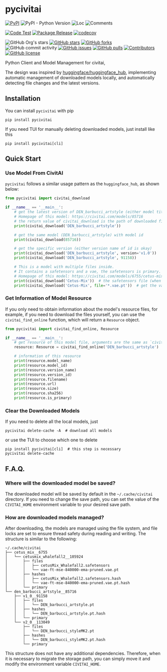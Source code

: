 # pycivitai

[![PyPI](https://img.shields.io/pypi/v/pycivitai)](https://pypi.org/project/pycivitai/)
![PyPI - Python Version](https://img.shields.io/pypi/pyversions/pycivitai)
![Loc](https://img.shields.io/endpoint?url=https://gist.githubusercontent.com/narugo1992/83ada1e69b66b8f94b0440f27ced4548/raw/loc.json)
![Comments](https://img.shields.io/endpoint?url=https://gist.githubusercontent.com/narugo1992/83ada1e69b66b8f94b0440f27ced4548/raw/comments.json)

[![Code Test](https://github.com/narugo1992/pycivitai/workflows/Code%20Test/badge.svg)](https://github.com/narugo1992/pycivitai/actions?query=workflow%3A%22Code+Test%22)
[![Package Release](https://github.com/narugo1992/pycivitai/workflows/Package%20Release/badge.svg)](https://github.com/narugo1992/pycivitai/actions?query=workflow%3A%22Package+Release%22)
[![codecov](https://codecov.io/gh/narugo1992/pycivitai/branch/main/graph/badge.svg?token=XJVDP4EFAT)](https://codecov.io/gh/narugo1992/pycivitai)

![GitHub Org's stars](https://img.shields.io/github/stars/narugo1992)
[![GitHub stars](https://img.shields.io/github/stars/narugo1992/pycivitai)](https://github.com/narugo1992/pycivitai/stargazers)
[![GitHub forks](https://img.shields.io/github/forks/narugo1992/pycivitai)](https://github.com/narugo1992/pycivitai/network)
![GitHub commit activity](https://img.shields.io/github/commit-activity/m/narugo1992/pycivitai)
[![GitHub issues](https://img.shields.io/github/issues/narugo1992/pycivitai)](https://github.com/narugo1992/pycivitai/issues)
[![GitHub pulls](https://img.shields.io/github/issues-pr/narugo1992/pycivitai)](https://github.com/narugo1992/pycivitai/pulls)
[![Contributors](https://img.shields.io/github/contributors/narugo1992/pycivitai)](https://github.com/narugo1992/pycivitai/graphs/contributors)
[![GitHub license](https://img.shields.io/github/license/narugo1992/pycivitai)](https://github.com/narugo1992/pycivitai/blob/master/LICENSE)

Python Client and Model Management for civitai,

The design was inspired by [huggingface/huggingface_hub](https://github.com/huggingface/huggingface_hub), implementing
automatic management of downloaded models locally, and automatically detecting file changes and the latest versions.

## Installation

You can install `pycivitai` with pip

```shell
pip install pycivitai
```

If you need TUI for manually deleting downloaded models, just install like this

```shell
pip install pycivitai[cli]
```

## Quick Start

### Use Model From CivitAI

`pycivitai` follows a similar usage pattern as the `huggingface_hub`, as shown below:

```python
from pycivitai import civitai_download

if __name__ == '__main__':
    # get the latest version of DEN_barbucci_artstyle (either model title or id is okay)
    # Homepage of this model: https://civitai.com/models/85716
    # the return value of civitai_download is the path of downloaded file you need
    print(civitai_download('DEN_barbucci_artstyle'))

    # get the same model (DEN_barbucci_artstyle) with model id
    print(civitai_download(85716))

    # get the specific version (either version name of id is okay)
    print(civitai_download('DEN_barbucci_artstyle', version='v1.0'))
    print(civitai_download('DEN_barbucci_artstyle', 91158))

    # This is a model with multiple files inside.
    # It contains a safetensors and a vae, the safetensors is primary.
    # Homepage of this model: https://civitai.com/models/6755/cetus-mix
    print(civitai_download('Cetus-Mix'))  # the safetensors file (when file not specified, primary file will be chosen)
    print(civitai_download('Cetus-Mix', file='*.vae.pt'))  # get the vae file

```

### Get Information of Model Resource

If you only need to obtain information about the model's resource files, for example, if you need to download the files
yourself, you can use the `civitai_find_online` function, which will return a `Resource` object.

```python
from pycivitai import civitai_find_online, Resource

if __name__ == '__main__':
    # get resource of this model file, arguments are the same as `civitai_download`
    resource: Resource = civitai_find_online('DEN_barbucci_artstyle')

    # information of this resource
    print(resource.model_name)
    print(resource.model_id)
    print(resource.version_name)
    print(resource.version_id)
    print(resource.filename)
    print(resource.url)
    print(resource.size)
    print(resource.sha256)
    print(resource.is_primary)

```

### Clear the Downloaded Models

If you need to delete all the local models, just

```shell
pycivitai delete-cache -A  # download all models
```

or use the TUI to choose which one to delete

```shell
pip install pycivitai[cli]  # this step is necessary
pycivitai delete-cache
```

## F.A.Q.

### Where will the downloaded model be saved?

The downloaded model will be saved by default in the `~/.cache/civitai` directory. If you need to change the save path,
you can set the value of the `CIVITAI_HOME` environment variable to your desired save path.

### How are downloaded models managed?

After downloading, the models are managed using the file system, and file locks are set to ensure thread safety during
reading and writing. The structure is similar to the following:

```
~/.cache/civitai
├── cetus_mix__6755
│   └── cetusmix_whalefall2__105924
│       ├── files
│       │   ├── cetusMix_Whalefall2.safetensors
│       │   └── vae-ft-mse-840000-ema-pruned.vae.pt
│       ├── hashes
│       │   ├── cetusMix_Whalefall2.safetensors.hash
│       │   └── vae-ft-mse-840000-ema-pruned.vae.pt.hash
│       └── primary
└── den_barbucci_artstyle__85716
    ├── v1_0__91158
    │   ├── files
    │   │   └── DEN_barbucci_artstyle.pt
    │   ├── hashes
    │   │   └── DEN_barbucci_artstyle.pt.hash
    │   └── primary
    └── v2_0__113049
        ├── files
        │   └── DEN_barbucci_styleMK2.pt
        ├── hashes
        │   └── DEN_barbucci_styleMK2.pt.hash
        └── primary
```

This structure does not have any additional dependencies. Therefore, when it is necessary to migrate the storage path,
you can simply move it and modify the environment variable `CIVITAI_HOME`.

